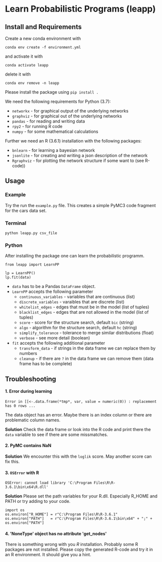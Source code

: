 # Learn Probabilistic Programs (leapp)

## Install and Requirements
Create a new conda environment with

    conda env create -f environment.yml
    
and activate it with

    conda activate leapp
    
delete it with

    conda env remove -n leapp

Please install the package using `pip install .`

We need the following requirements for Python (3.7):

- `networkx` - for graphical output of the underlying networks
- `graphviz` - for graphical out of the underlying networks
- `pandas` - for reading and writing data
- `rpy2` - for running R code 
- `numpy` - for some mathematical calculations

Further we need an R (3.6.1) installation with the following packages:

- `bnlearn` - for learning a bayesian network
- `jsonlite` - for creating and writing a json description of the network
- `Rgraphviz` - for plotting the network structure if some want to (see R-code))

## Usage

### Example
Try the run the `example.py` file. This creates a simple PyMC3 code fragment for the cars data set. 


### Terminal
    python leapp.py csv_file



### Python
After installing the package one can learn the probabilistic programm. 
```
from leapp import LearnPP

lp = LearnPP()
lp.fit(data)
```

- `data` has to be a Pandas `DataFrame` object.
- `LearnPP` accepts the following parameter
    - `continuous_variables` - variables that are continuous (list) 
    - `discrete_variables` - varaibles that are discrete (list)
    - `whitelist_edges` - edges that must be in the model (list of tuples)
    - `blacklist_edges` - edges that are not allowed in the model (list of tuples)
    - `score` - score for the structure search, default `bic` (string)
    - `algo` - algorithm for the structure search, default `hc` (string)
    - `simplify_tolerance` - tolerance to merge similar distributions (float)
    - `verbose` - see more detail (boolean)
- `fit` accepts the following additional parameter
    - `transform_data` - if strings in the data frame we can replace them by numbers
    - `cleanup` - if there are `?` in the data frame we can remove them (data frame has to be complete)

## Troubleshooting
#### 1. Error during learning 
`Error in [[<-.data.frame(*tmp*, var, value = numeric(0)) : replacement has 0 rows ...`

The data object has an error. Maybe there is an index column or there are problematic column names. 

**Solution** Check the data frame or look into the R code and print there the `data` variable to see if there are some missmatches.

#### 2. PyMC contains NaN
**Solution** We encounter this with the `loglik` score. May another score can fix this. 

#### 3. `OSError` with R
`OSError: cannot load library 'C:\Program Files\R\R-3.6.1\bin\x64\R.dll'`

**Solution** Please set the path variables for your R.dll. Especially R_HOME and PATH or try adding to your code.
```
import os
os.environ["R_HOME"] = r"C:\Program Files\R\R-3.6.1"
os.environ["PATH"]   = r"C:\Program Files\R\R-3.6.1\bin\x64" + ";" + os.environ["PATH"]
```

#### 4. 'NoneType' object has no attribute 'get_nodes' 

There is something wrong with you *R* installation. Probably some R packages are not installed. 
Please copy the generated R-code and try it in an R environment. It should give you a hint.
